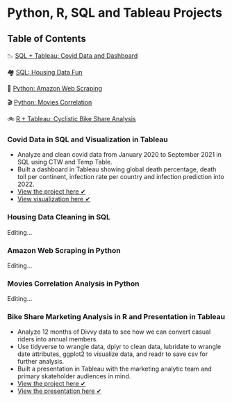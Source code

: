 # Python, R, SQL and Tableau Projects


## Table of Contents
📉 [SQL + Tableau: Covid Data and Dashboard](#covid-data-in-sql-and-visualization-in-tableau)

🏘  [SQL: Housing Data Fun](#housing-data-cleaning-in-sql)

🛒 [Python: Amazon Web Scraping](#amazon-web-scraping-in-python)

🎬 [Python: Movies Correlation](#amazon-web-scraping-in-python)

🚲 [R + Tableau: Cyclistic Bike Share Analysis](#bike-share-marketing-analysis-in-r-and-presentation-in-tableau)


### Covid Data in SQL and Visualization in Tableau

- Analyze and clean covid data from January 2020 to September 2021 in SQL using CTW and Temp Table.
- Built a dashboard in Tableau showing global death percentage, death toll per continent, infection rate per country and infection prediction into 2022.
- [View the project here ✔](https://github.com/xtenix88/Data-Portfolio/blob/main/Covid-Portfolio-Project.sql)
- [View visualization here ✔](https://public.tableau.com/app/profile/emily.liang7497/viz/Covid-Dashboard-September-2021/Dashboard1)


### Housing Data Cleaning in SQL

Editing...

### Amazon Web Scraping in Python

Editing...

### Movies Correlation Analysis in Python

Editing...

### Bike Share Marketing Analysis in R and Presentation in Tableau

- Analyze 12 months of Divvy data to see how we can convert casual riders into annual members.
- Use tidyverse to wrangle data, dplyr to clean data, lubridate to wrangle date attributes, ggplot2 to visualize data, and readr to save csv for further analysis.
- Built a presentation in Tableau with the marketing analytic team and primary skateholder audiences in mind.
- [View the project here ✔](https://github.com/xtenix88/Google-Data-Analytics-Cyclistic-Case-Study)
- [View the presentation here ✔](https://public.tableau.com/app/profile/emily.liang7497/viz/CyclistBikeShareAnalysis/Story1)
